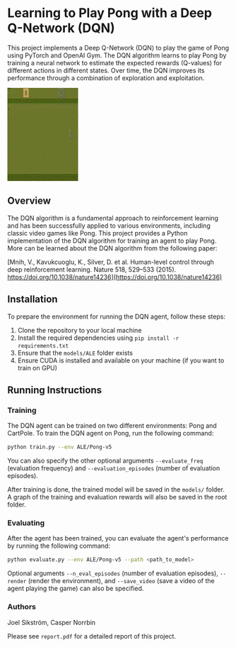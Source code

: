 # Learning to Play Pong with a Deep Q-Network (DQN)
This project implements a Deep Q-Network (DQN) to play the game of Pong using PyTorch and OpenAI Gym. The DQN algorithm learns to play Pong by training a neural network to estimate the expected rewards (Q-values) for different actions in different states. Over time, the DQN improves its performance through a combination of exploration and exploitation.

![Pong](pong.gif)

## Overview
The DQN algorithm is a fundamental approach to reinforcement learning and has been successfully applied to various environments, including classic video games like Pong. This project provides a Python implementation of the DQN algorithm for training an agent to play Pong. More can be learned about the DQN algorithm from the following paper:

[Mnih, V., Kavukcuoglu, K., Silver, D. et al. Human-level control through deep reinforcement learning. Nature 518, 529–533 (2015). https://doi.org/10.1038/nature14236](https://doi.org/10.1038/nature14236)

## Installation
To prepare the environment for running the DQN agent, follow these steps:

1. Clone the repository to your local machine
2. Install the required dependencies using `pip install -r requirements.txt`
3. Ensure that the `models/ALE` folder exists
4. Ensure CUDA is installed and available on your machine (if you want to train on GPU)

## Running Instructions
### Training
The DQN agent can be trained on two different environments: Pong and CartPole. To train the DQN agent on Pong, run the following command:

```bash
python train.py --env ALE/Pong-v5
```
You can also specify the other optional arguments `--evaluate_freq` (evaluation frequency) and `--evaluation_episodes` (number of evaluation episodes).

After training is done, the trained model will be saved in the `models/` folder. A graph of the training and evaluation rewards will also be saved in the root folder.

### Evaluating
After the agent has been trained, you can evaluate the agent's performance by running the following command:

```bash
python evaluate.py --env ALE/Pong-v5 --path <path_to_model>
```

Optional arguments `--n_eval_episodes` (number of evaluation episodes), `--render` (render the environment), and `--save_video` (save a video of the agent playing the game) can also be specified.

### Authors

Joel Sikström, Casper Norrbin

Please see `report.pdf` for a detailed report of this project.


